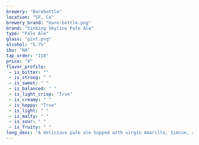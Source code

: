 ```yaml
---
brewery: "Barebottle"
location: "SF, Ca"
brewery_brand: "bare-bottle.png"
brand: "Sinking Skyline Pale Ale"
type: "Pale Ale"
glass: "pint.png"
alcohol: "5.7%"
ibu: "NA"
tap_order: "118"
price: "8"
flavor_profile:
 - is_bitter: ""
 - is_strong: " "
 - is_sweet: " "
 - is_balanced: " "
 - is_light_crisp: "True"
 - is_creamy: " "
 - is_hoppy: "True"
 - is_light: " "
 - is_malty: " "
 - is_sour: " "
 - is_fruity: " "
long_desc: "A delicious pale ale hopped with virgin Amarillo, Simcoe, and Cascade hops"
---
```

